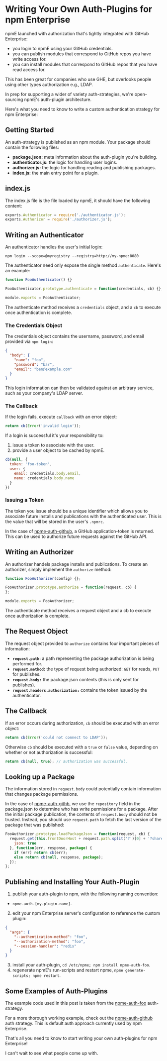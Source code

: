 # Writing Your Own Auth-Plugins for npm Enterprise

npmE launched with authorization that's tightly integrated with GitHub Enterprise:

* you login to npmE using your GitHub credentials.
* you can publish modules that correspond to GitHub repos you have write access for.
* you can install modules that correspond to GitHub repos that you have read access for.

This has been great for companies who use GHE, but overlooks people using other types authorization e.g., LDAP.

In prep for supporting a wider of variety auth-strategies, we're open-sourcing npmE's auth-plugin architecture.

Here's what you need to know to write a custom authentication strategy for npm Enterprise:

## Getting Started

An auth-strategy is published as an npm module. Your package should contain the following files:

* **package.json:** meta information about the auth-plugin you're building.
* **authenticator.js:** the logic for handling user logins.
* **authorizer.js:** the logic for handling reading and publishing packages.
* **index.js:** the main entry point for a plugin.

## index.js

The index.js file is the file loaded by npmE, it should have the following content:

```javascript
exports.Authenticator = require('./authenticator.js');
exports.Authorizer = require('./authorizer.js');
```

## Writing an Authenticator

An authenticator handles the user's initial login:

`npm login --scope=@myregistry --registry=http://my-npme:8080`

The authenticator need only expose the single method `authenticate`. Here's an example:

```javascript
function FooAuthenticator() {}

FooAuthenticator.prototype.authenticate = function(credentials, cb) {};

module.exports = FooAuthenticator;
```

The authenticate method receives a `credentials` object, and a `cb` to execute once authentication is complete.

### The Credentials Object

The credentials object contains the username, password, and email provided via `npm login`:

```json
{
  "body": {
    "name": "foo",
    "password": "bar",
    "email": "ben@example.com"
  }
}
```

This login information can then be validated against an arbitrary service, such as your company's LDAP server.


### The Callback

If the login fails, execute `callback` with an error object:

```javascript
return cb(Error('invalid login'));
```

If a login is successful it's your responsibility to:

1. issue a token to associate with the user.
2. provide a user object to be cached by npmE.

```javascript
cb(null, {
  token: 'foo-token',
  user: {
    email: credentials.body.email,
    name: credentials.body.name
  }
})
```

### Issuing a Token

The token you issue should be a unique identifier which allows you to associate future installs and publications with the authenticated user. This is the value that will be stored in the user's `.npmrc`.

In the case of [npme-auth-github](https://github.com/npm/npme-auth-github), a GitHub application-token is returned. This can be used to authorize future requests against the GitHub API.

## Writing an Authorizer

An authorizer handels package installs and publications. To create an authorizer, simply implement the `authorize` method:

```javascript
function FooAuthorizer(config) {};

FooAuthorizer.prototype.authorize = function(request, cb) {
};

module.exports = FooAuthorizer;
```

The authenticate method receives a request object and a cb to execute once authorization is complete.

## The Request Object

The request object provided to `authorize` contains four important pieces of information:

* **`request.path`:** a path representing the package authorization is being performed for.
* **`request.method`:** the type of request being authorized: `GET` for reads, `PUT` for publishes.
* **`request.body:`** the package.json contents (this is only sent for publishes).
* **`request.headers.authorization:`** contains the token issued by the authenticator.

## The Callback

If an error occurs during authorization, `cb` should be executed with an error object:

```javascript
return cb(Error('could not connect to LDAP'));
```

Otherwise `cb` should be executed with a `true` or `false` value, depending on whether or not authorization is successful:

```javascript
return cb(null, true); // authorization was successful.
```

## Looking up a Package

The information stored in `request.body` could potentially contain information that changes package permissions.

In the case of [npme-auth-githb](https://github.com/npm/npme-auth-github), we use the `repository` field in the package.json to determine who has write permissions for a package. After the initial package publication, the contents of `request.body` should not be trusted. Instead, you should use `request.path` to fetch the last version of the package that was published:

```javascript
FooAuthorizer.prototype.loadPackageJson = function(request, cb) {
  request.get(this.frontDoorHost + request.path.split('?')[0] + '?sharedFetchSecret=' + this.sharedFetchSecret, {
    json: true
  }, function(err, response, package) {
    if (err) return cb(err);
    else return cb(null, response, package);
  });
};
```

## Publishing and Installing Your Auth-Plugin

1. publish your auth-plugin to npm, with the following naming convention:
  * `npme-auth-[my-plugin-name]`.

2. edit your npm Enterprise server's configuration to reference the custom plugin:

```json
{
  "args": {
    "--authentication-method": "foo",
    "--authorization-method": "foo",
    "--session-handler": "redis"
  }
}
```

3. install your auth-plugin, `cd /etc/npme; npm install npme-auth-foo`.
4. regenerate npmE's run-scripts and restart npme, `npme generate-scripts; npme restart`.

## Some Examples of Auth-Plugins

The example code used in this post is taken from the [npme-auth-foo](https://github.com/bcoe/npme-auth-foo) auth-strategy.

For a more thorough working example, check out the [npme-auth-github](https://github.com/npm/npme-auth-github) auth strategy. This is default auth approach currently used by npm Enterprise.

That's all you need to know to start writing your own auth-plugins for npm Enterprise!

I can't wait to see what people come up with.
